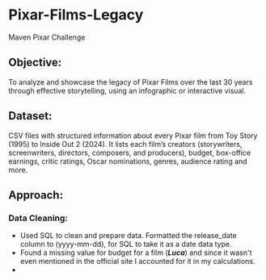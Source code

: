 # Pixar-Films-Legacy 
Maven Pixar Challenge
## Objective: 
To analyze and showcase the legacy of Pixar Films over the last 30 years through effective storytelling, using an infographic or interactive visual. 
## Dataset: 
CSV files with structured information about every Pixar film from Toy Story (1995) to Inside Out 2 (2024). It lists each film’s creators (storywriters, screenwriters, directors, composers, and producers), budget, box-office earnings, critic ratings, Oscar nominations, genres, audience rating and more. 
## Approach: 
### Data Cleaning: 
- Used SQL to clean and prepare data. Formatted the release_date column to (yyyy-mm-dd), for SQL to take it as a date data type.
- Found a missing value for budget for a film (**_Luca_**) and since it wasn't even mentioned in the official site I accounted for it in my calculations.
- 
